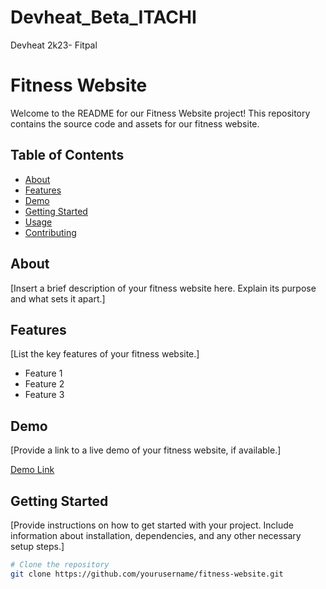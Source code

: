 # Devheat_Beta_ITACHI

Devheat 2k23- Fitpal
# Fitness Website
Welcome to the README for our Fitness Website project! This repository contains the source code and assets for our fitness website.

## Table of Contents
- [About](#about)
- [Features](#features)
- [Demo](#demo)
- [Getting Started](#getting-started)
- [Usage](#usage)
- [Contributing](#contributing)

## About

[Insert a brief description of your fitness website here. Explain its purpose and what sets it apart.]

## Features

[List the key features of your fitness website.]

- Feature 1
- Feature 2
- Feature 3

## Demo

[Provide a link to a live demo of your fitness website, if available.]

[Demo Link](https://example.com)

## Getting Started

[Provide instructions on how to get started with your project. Include information about installation, dependencies, and any other necessary setup steps.]

```bash
# Clone the repository
git clone https://github.com/yourusername/fitness-website.git
